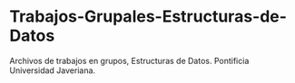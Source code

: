 # Trabajos-Grupales-Estructuras-de-Datos
Archivos de trabajos en grupos, Estructuras de Datos. Pontificia Universidad Javeriana.
